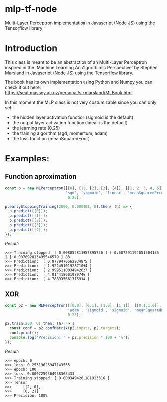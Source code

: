 # mlp-tf-node
Multi-Layer Perceptron implementation in Javascript (Node JS) using the Tensorflow library

# Introduction

This class is meant to be an abstraction of an Multi-Layer Perceptron inspired in the 
'Machine Learning An Algorithimic Perspective' by Stephen Marsland in Javascript (Node JS) 
using the Tensorflow library.

The book has its own implementation using Python and Numpy you can check it out here:
https://seat.massey.ac.nz/personal/s.r.marsland/MLBook.html

In this moment the MLP class is not very costumizable since you can only
set:
- the hidden layer activation function (sigmoid is the default)
- the output layer activation function (linear is the default)
- the learning rate (0.25)
- the training algorithm (sgd, momentum, adam)
- the loss function (meanSquaredError)

# Examples:

## Function aproximation

``` Javascript
const p = new MLPerceptron([[0], [1], [2], [3], [4]], [[1, 2, 3, 4, 5]], 5, 
                           'sgd', 'sigmoid', 'linear', 'meanSquaredError',
                            0.25);

p.earlyStoppingTraining(2000, 0.000001, 0).then( (h) => {
  p.predict([[0]]);
  p.predict([[1]]);
  p.predict([[2]]);
  p.predict([[3]]);
  p.predict([[4]]);
});
```

*Result:*
```
>>> Training stopped  [ 0.008052811957895756 ] [ 0.007291194051504135 ] [ 0.007092813495546579 ] 83
>>> Prediction:  [ 0.9779470562934875 ]
>>> Prediction:  [ 1.9224510192871094 ]
>>> Prediction:  [ 2.9995110034942627 ]
>>> Prediction:  [ 4.014418601989746 ]
>>> Prediction:  [ 4.788935661315918 ]
``` 

## XOR

```Javascript
const p2 = new MLPerceptron([[0,0], [0,1], [1,0], [1,1]], [[0,1,1,0]], 5, 
                            'adam', 'sigmoid', 'sigmoid', 'meanSquaredError', 
                            0.25);

p2.train(200, 0).then( (h) => {
  const conf = p2.confMatrix(p2.inputs, p2.targets);
  conf.print();
  console.log('Precision: ' + p2.precision * 100 + '%');
});
```

*Result:*
```
>>> epoch: 0
>>> loss: 0.25319623947143555
>>> epoch: 100
>>> loss: 0.0007259364938363433
>>> Training stopped  [ 0.0003494261181913316 ]
>>> Tensor
>>>     [[2, 0],
>>>     [0, 2]]
>>> Precision: 100%
```